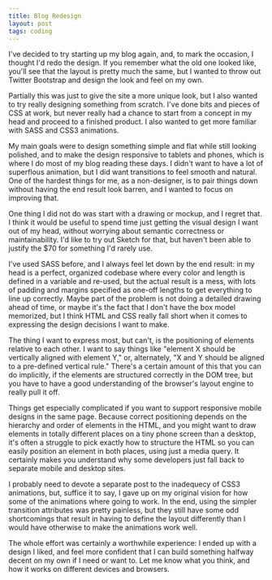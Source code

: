 ```yaml
---
title: Blog Redesign
layout: post
tags: coding
---
```


I've decided to try starting up my blog again, and, to mark the
occasion, I thought I'd redo the design. If you remember what the old
one looked like, you'll see that the layout is pretty much the same,
but I wanted to throw out Twitter Bootstrap and design the look and
feel on my own.

Partially this was just to give the site a more unique look, but I
also wanted to try really designing something from scratch. I've done
bits and pieces of CSS at work, but never really had a chance to start
from a concept in my head and proceed to a finished product. I also
wanted to get more familiar with SASS and CSS3 animations.

My main goals were to design something simple and flat while still
looking polished, and to make the design responsive to tablets and
phones, which is where I do most of my blog reading these days. I
didn't want to have a lot of superflous animation, but I did want
transitions to feel smooth and natural. One of the hardest things for
me, as a non-designer, is to pair things down without having the end
result look barren, and I wanted to focus on improving that.

One thing I did not do was start with a drawing or mockup, and I
regret that. I think it would be useful to spend time just getting the
visual design I want out of my head, without worrying about semantic
correctness or maintainability. I'd like to try out Sketch for that,
but haven't been able to justify the $70 for something I'd rarely use.

I've used SASS before, and I always feel let down by the end result:
in my head is a perfect, organized codebase where every color and
length is defined in a variable and re-used, but the actual result is
a mess, with lots of padding and margins specified as one-off lengths
to get everything to line up correctly. Maybe part of the problem is
not doing a detailed drawing ahead of time, or maybe it's the fact
that I don't have the box model memorized, but I think HTML and CSS
really fall short when it comes to expressing the design decisions I
want to make.

The thing I want to express most, but can't, is the positioning of
elements relative to each other. I want to say things like "element X
should be vertically aligned with element Y," or, alternately, "X and
Y should be aligned to a pre-defined vertical rule." There's a certain
amount of this that you can do implicitly, if the elements are
structured correctly in the DOM tree, but you have to have a good
understanding of the browser's layout engine to really pull it off.

Things get especially complicated if you want to support responsive
mobile designs in the same page. Because correct positioning depends
on the hierarchy and order of elements in the HTML, and you might want
to draw elements in totally different places on a tiny phone screen
than a desktop, it's often a struggle to pick exactly how to structure
the HTML so you can easily position an element in both places, using
just a media query. It certainly makes you understand why some
developers just fall back to separate mobile and desktop sites.

I probably need to devote a separate post to the inadequecy of CSS3
animations, but, suffice it to say, I gave up on my original vision
for how some of the animations where going to work. In the end, using
the simpler transition attributes was pretty painless, but they still
have some odd shortcomings that result in having to define the layout
differently than I would have otherwise to make the animations work
well.

The whole effort was certainly a worthwhile experience: I ended up
with a design I liked, and feel more confident that I can build
something halfway decent on my own if I need or want to. Let me know
what you think, and how it works on different devices and browsers.
